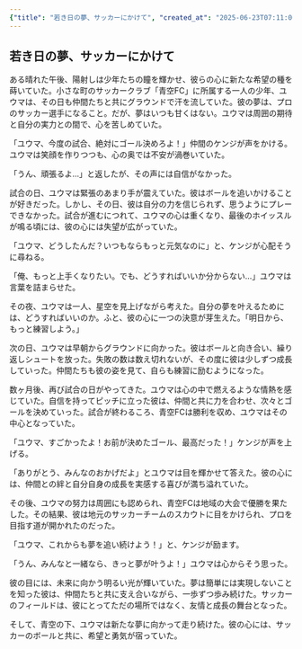```yaml
---
{"title": "若き日の夢、サッカーにかけて", "created_at": "2025-06-23T07:11:06.503871+09:00"}
---
```


## 若き日の夢、サッカーにかけて

ある晴れた午後、陽射しは少年たちの瞳を輝かせ、彼らの心に新たな希望の種を蒔いていた。小さな町のサッカークラブ「青空FC」に所属する一人の少年、ユウマは、その日も仲間たちと共にグラウンドで汗を流していた。彼の夢は、プロのサッカー選手になること。だが、夢はいつも甘くはない。ユウマは周囲の期待と自分の実力との間で、心を苦しめていた。

「ユウマ、今度の試合、絶対にゴール決めろよ！」仲間のケンジが声をかける。ユウマは笑顔を作りつつも、心の奥では不安が渦巻いていた。

「うん、頑張るよ…」と返したが、その声には自信がなかった。

試合の日、ユウマは緊張のあまり手が震えていた。彼はボールを追いかけることが好きだった。しかし、その日、彼は自分の力を信じられず、思うようにプレーできなかった。試合が進むにつれて、ユウマの心は重くなり、最後のホイッスルが鳴る頃には、彼の心には失望が広がっていた。

「ユウマ、どうしたんだ？いつもならもっと元気なのに」と、ケンジが心配そうに尋ねる。

「俺、もっと上手くなりたい。でも、どうすればいいか分からない…」ユウマは言葉を詰まらせた。

その夜、ユウマは一人、星空を見上げながら考えた。自分の夢を叶えるためには、どうすればいいのか。ふと、彼の心に一つの決意が芽生えた。「明日から、もっと練習しよう。」

次の日、ユウマは早朝からグラウンドに向かった。彼はボールと向き合い、繰り返しシュートを放った。失敗の数は数え切れないが、その度に彼は少しずつ成長していった。仲間たちも彼の姿を見て、自らも練習に励むようになった。

数ヶ月後、再び試合の日がやってきた。ユウマは心の中で燃えるような情熱を感じていた。自信を持ってピッチに立った彼は、仲間と共に力を合わせ、次々とゴールを決めていった。試合が終わるころ、青空FCは勝利を収め、ユウマはその中心となっていた。

「ユウマ、すごかったよ！お前が決めたゴール、最高だった！」ケンジが声を上げる。

「ありがとう、みんなのおかげだよ」とユウマは目を輝かせて答えた。彼の心には、仲間との絆と自分自身の成長を実感する喜びが満ち溢れていた。

その後、ユウマの努力は周囲にも認められ、青空FCは地域の大会で優勝を果たした。その結果、彼は地元のサッカーチームのスカウトに目をかけられ、プロを目指す道が開かれたのだった。

「ユウマ、これからも夢を追い続けよう！」と、ケンジが励ます。

「うん、みんなと一緒なら、きっと夢が叶うよ！」ユウマは心からそう思った。

彼の目には、未来に向かう明るい光が輝いていた。夢は簡単には実現しないことを知った彼は、仲間たちと共に支え合いながら、一歩ずつ歩み続けた。サッカーのフィールドは、彼にとってただの場所ではなく、友情と成長の舞台となった。

そして、青空の下、ユウマは新たな夢に向かって走り続けた。彼の心には、サッカーのボールと共に、希望と勇気が宿っていた。
